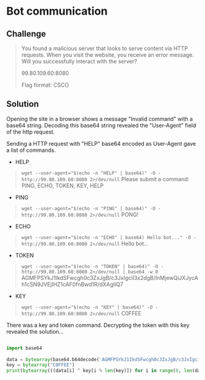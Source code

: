 
# Bot communication

## Challenge

> You found a malicious server that looks to serve content via HTTP requests. When you visit the website, you receive an error message. Will you successfully interact with the server?
>
> 99.80.109.60:8080
>
> Flag format: CSC{<string>}

## Solution

Opening the site in a browser shows a message "Invalid command" with a base64 string. Decoding this base64 string revealed the "User-Agent" field of the http request. 

Sending a HTTP request with "HELP" base64 encoded as User-Agent gave a list of commands. 

* HELP 

> `wget --user-agent="$(echo -n "HELP" | base64)" -O - http://99.80.109.60:8080 2>/dev/null`
> Please submit a command: PING, ECHO, TOKEN, KEY, HELP

* PING 

> `wget --user-agent="$(echo -n "PING" | base64)" -O - http://99.80.109.60:8080 2>/dev/null`
> PONG!

* ECHO

> `wget --user-agent="$(echo -n "ECHO" | base64) Hello bot..." -O - http://99.80.109.60:8080 2>/dev/null`
> Hello bot...

* TOKEN

> `wget --user-agent="$(echo -n "TOKEN" | base64)" -O - http://99.80.109.60:8080 2>/dev/null | base64 -w 0`
> AGMFPSYkJ1IkdSFwcgh0c3ZxJgB/c3JxIgciI3x2dgB/InMjewQiJXJycAh1cSN9JVEjIHZ1cAF0fnBwd1R/dXAgIlQ7

* KEY 

> `wget --user-agent="$(echo -n "KEY" | base64)" -O - http://99.80.109.60:8080 2>/dev/null`
> C0FFEE

There was a key and token command. Decrypting the token with this key revealed the solution...

```python

import base64
 
data = bytearray(base64.b64decode('AGMFPSYkJ1IkdSFwcgh0c3ZxJgB/c3JxIgciI3x2dgB/InMjewQiJXJycAh1cSN9JVEjIHZ1cAF0fnBwd1R/dXAgIlQ7'))
key = bytearray("C0FFEE")
print(bytearray(((data[i] ^ key[i % len(key)]) for i in range(0, len(data)))))

```
